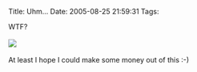 Title: Uhm...
Date: 2005-08-25 21:59:31
Tags: 

WTF?<br/><br/><img vspace="0" hspace="0" border="0" src="http://www.cyborgname.com/webimages/chi2-DAMOG.png"/><br/><br/>
At least I hope I could make some money out of this :-)<br/><br/><br/>
